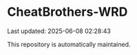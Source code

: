 # CheatBrothers-WRD

Last updated: 2025-06-08 02:28:43

This repository is automatically maintained.
